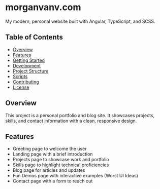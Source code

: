 # morganvanv.com

My modern, personal website built with Angular, TypeScript, and SCSS.

## Table of Contents

- [Overview](#overview)
- [Features](#features)
- [Getting Started](#getting-started)
- [Development](#development)
- [Project Structure](#project-structure)
- [Scripts](#scripts)
- [Contributing](#contributing)
- [License](#license)

## Overview

This project is a personal portfolio and blog site. It showcases projects, skills, and contact information with a clean, responsive design.

## Features

- Greeting page to welcome the user
- Landing page with a brief introduction
- Projects page to showcase work and portfolio
- Skills page to highlight technical proficiencies
- Blog page for articles and updates
- Fun Demos page with interactive examples (Worst UI Ideas)
- Contact page with a form to reach out
